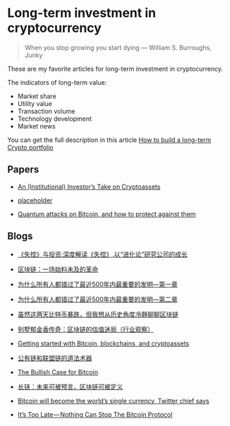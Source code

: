 # Long-term investment in cryptocurrency

> When you stop growing you start dying
> ― William S. Burroughs, Junky

These are my favorite articles for long-term investment in cryptocurrency.

The indicators of long-term value:

* Market share
* Utility value
* Transaction volume
* Technology development
* Market news

You can get the full description in this article [How to build a long-term Crypto portfolio](https://cryptopotato.com/construct-long-term-crypto-portfolio/)

## Papers

* [An (Institutional) Investor’s Take on Cryptoassets](https://s3.eu-west-2.amazonaws.com/john-pfeffer/An+Investor%27s+Take+on+Cryptoassets+v6.pdf)

* [placeholder](https://ipfs.io/ipfs/QmZL4eT1gxnE168Pmw3KyejW6fUfMNzMgeKMgcWJUfYGRj/Placeholder%20Thesis%20Summary.pdf)

* [Quantum attacks on Bitcoin, and how to protect against them](https://arxiv.org/pdf/1710.10377.pdf)

## Blogs

* [《失控》与投资:深度解读《失控》,以“进化论”研究公司的成长](http://www.sohu.com/a/105977936_119562)

* [区块链：一场始料未及的革命](http://unitimes.media/news/2942/?lang=zh)

* [为什么所有人都错过了最近500年内最重要的发明—第一章](http://ethfans.org/toya/articles/487)

* [为什么所有人都错过了最近500年内最重要的发明—第二章](http://ethfans.org/toya/articles/488)

* [虽然这两天比特币暴跌，但我想从历史角度冷静聊聊区块链](https://mp.weixin.qq.com/s/VbFg-XhAJ1OQCSlvJP_rSA)

* [别墅郁金香传奇：区块链的估值迷局（行业观察）](https://mp.weixin.qq.com/s/nXmdwg1Tt7HIJhiBPFVXqA)

* [Getting started with Bitcoin, blockchains, and cryptoassets](https://hackernoon.com/getting-started-with-bitcoin-blockchains-and-cryptoassets-2e9c1c685576)

* [公有链和联盟链的道法术器](http://www.8btc.com/public-blockchains-vs-consortium-blockchains)

* [The Bullish Case for Bitcoin](https://medium.com/@vijayb_24615/the-bullish-case-for-bitcoin-6ecc8bdecc1)

* [长铗：未来可被预言，区块链可被定义](https://mp.weixin.qq.com/s/f93hE6sC9qBWgPEgOzEpJA)

* [Bitcoin will become the world’s single currency, Twitter chief says](https://www.thetimes.co.uk/article/bitcoin-will-become-the-worlds-single-currency-tech-chief-says-66slm0p6b)

* [It’s Too Late — Nothing Can Stop The Bitcoin Protocol](https://decentralize.today/its-too-late-nothing-can-stop-the-bitcoin-protocol-738047bb5201)
